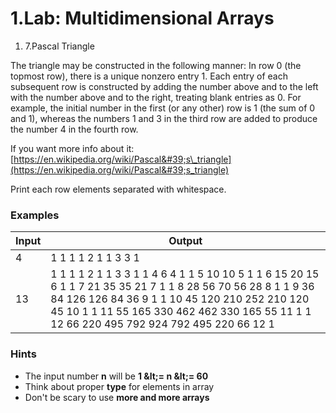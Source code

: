 ﻿# 1.Lab: Multidimensional Arrays

1. 7.Pascal Triangle

The triangle may be constructed in the following manner: In row 0 (the topmost row), there is a unique nonzero entry 1. Each entry of each subsequent row is constructed by adding the number above and to the left with the number above and to the right, treating blank entries as 0. For example, the initial number in the first (or any other) row is 1 (the sum of 0 and 1), whereas the numbers 1 and 3 in the third row are added to produce the number 4 in the fourth row.

If you want more info about it: [https://en.wikipedia.org/wiki/Pascal&#39;s\_triangle](https://en.wikipedia.org/wiki/Pascal&#39;s_triangle)

Print each row elements separated with whitespace.

### Examples

| **Input** | **Output** |
| --- | --- |
| 4 | 1 1 1 1 2 1 1 3 3 1 |
| 13 | 1 1 1 1 2 1 1 3 3 1 1 4 6 4 1 1 5 10 10 5 1 1 6 15 20 15 6 1 1 7 21 35 35 21 7 1 1 8 28 56 70 56 28 8 1 1 9 36 84 126 126 84 36 9 1 1 10 45 120 210 252 210 120 45 10 1 1 11 55 165 330 462 462 330 165 55 11 1 1 12 66 220 495 792 924 792 495 220 66 12 1 |

### Hints

- The input number **n** will be **1 \&lt;= n \&lt;= 60**
- Think about proper **type** for elements in array
- Don&#39;t be scary to use **more and more arrays**